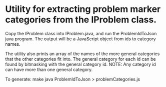 # Utility for extracting problem marker categories from the IProblem class.
Copy the IProblem class into IProblem.java, and run the ProblemIdToJson java program.
The output will be a JavaScript object from ids to category names.

The utility also prints an array of the names of the more general categories that 
the other categories fit into. The general category for each id can be found by
bitmasking with the general category id. NOTE: Any category id can have more than one
general category.

To generate:
	make
	java ProblemIdToJson > problemCategories.js
